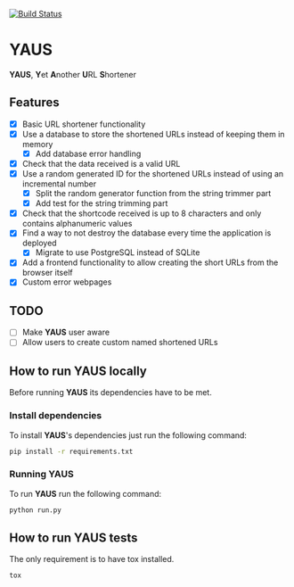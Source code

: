 [![Build Status](https://travis-ci.org/maitesin/yaus.svg?branch=master)](https://travis-ci.org/maitesin/yaus)

# YAUS
**YAUS**, **Y**et **A**nother **U**RL **S**hortener

## Features
- [x] Basic URL shortener functionality
- [x] Use a database to store the shortened URLs instead of keeping them in memory
    - [x] Add database error handling
- [x] Check that the data received is a valid URL
- [x] Use a random generated ID for the shortened URLs instead of using an incremental number
    - [x] Split the random generator function from the string trimmer part
    - [x] Add test for the string trimming part
- [x] Check that the shortcode received is up to 8 characters and only contains alphanumeric values
- [x] Find a way to not destroy the database every time the application is deployed
    - [x] Migrate to use PostgreSQL instead of SQLite
- [x] Add a frontend functionality to allow creating the short URLs from the browser itself
- [x] Custom error webpages

## TODO
- [ ] Make **YAUS** user aware
- [ ] Allow users to create custom named shortened URLs

## How to run YAUS locally
Before running **YAUS** its dependencies have to be met.

### Install dependencies
To install **YAUS**'s dependencies just run the following command:
```bash
pip install -r requirements.txt
```
### Running YAUS
To run **YAUS** run the following command:
```bash
python run.py
```

## How to run YAUS tests
The only requirement is to have tox installed.
```bash
tox
```
